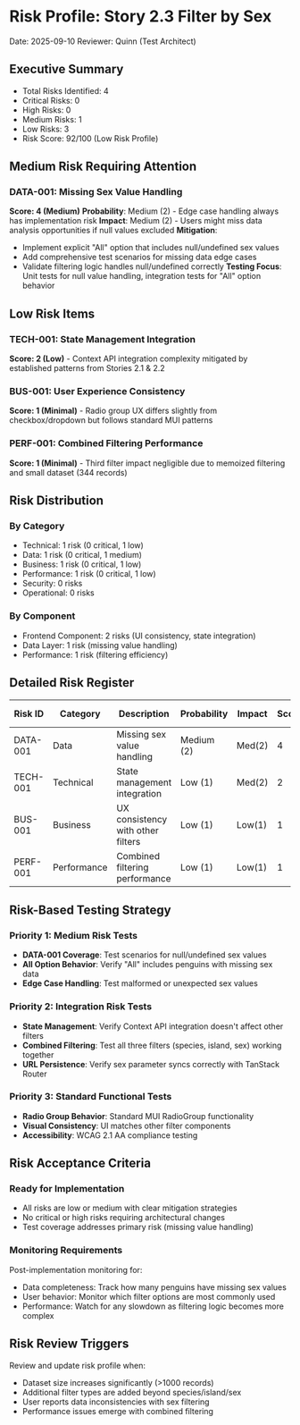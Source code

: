 # Risk Profile: Story 2.3 Filter by Sex

Date: 2025-09-10
Reviewer: Quinn (Test Architect)

## Executive Summary

- Total Risks Identified: 4
- Critical Risks: 0
- High Risks: 0
- Medium Risks: 1
- Low Risks: 3
- Risk Score: 92/100 (Low Risk Profile)

## Medium Risk Requiring Attention

### DATA-001: Missing Sex Value Handling

**Score: 4 (Medium)**
**Probability**: Medium (2) - Edge case handling always has implementation risk
**Impact**: Medium (2) - Users might miss data analysis opportunities if null values excluded
**Mitigation**:

- Implement explicit "All" option that includes null/undefined sex values
- Add comprehensive test scenarios for missing data edge cases
- Validate filtering logic handles null/undefined correctly
  **Testing Focus**: Unit tests for null value handling, integration tests for "All" option behavior

## Low Risk Items

### TECH-001: State Management Integration

**Score: 2 (Low)** - Context API integration complexity mitigated by established patterns from Stories 2.1 & 2.2

### BUS-001: User Experience Consistency

**Score: 1 (Minimal)** - Radio group UX differs slightly from checkbox/dropdown but follows standard MUI patterns

### PERF-001: Combined Filtering Performance

**Score: 1 (Minimal)** - Third filter impact negligible due to memoized filtering and small dataset (344 records)

## Risk Distribution

### By Category

- Technical: 1 risk (0 critical, 1 low)
- Data: 1 risk (0 critical, 1 medium)
- Business: 1 risk (0 critical, 1 low)
- Performance: 1 risk (0 critical, 1 low)
- Security: 0 risks
- Operational: 0 risks

### By Component

- Frontend Component: 2 risks (UI consistency, state integration)
- Data Layer: 1 risk (missing value handling)
- Performance: 1 risk (filtering efficiency)

## Detailed Risk Register

| Risk ID  | Category    | Description                       | Probability | Impact | Score | Mitigation Status |
| -------- | ----------- | --------------------------------- | ----------- | ------ | ----- | ----------------- |
| DATA-001 | Data        | Missing sex value handling        | Medium (2)  | Med(2) | 4     | Test coverage     |
| TECH-001 | Technical   | State management integration      | Low (1)     | Med(2) | 2     | Proven patterns   |
| BUS-001  | Business    | UX consistency with other filters | Low (1)     | Low(1) | 1     | MUI standards     |
| PERF-001 | Performance | Combined filtering performance    | Low (1)     | Low(1) | 1     | Memoized logic    |

## Risk-Based Testing Strategy

### Priority 1: Medium Risk Tests

- **DATA-001 Coverage**: Test scenarios for null/undefined sex values
- **All Option Behavior**: Verify "All" includes penguins with missing sex data
- **Edge Case Handling**: Test malformed or unexpected sex values

### Priority 2: Integration Risk Tests

- **State Management**: Verify Context API integration doesn't affect other filters
- **Combined Filtering**: Test all three filters (species, island, sex) working together
- **URL Persistence**: Verify sex parameter syncs correctly with TanStack Router

### Priority 3: Standard Functional Tests

- **Radio Group Behavior**: Standard MUI RadioGroup functionality
- **Visual Consistency**: UI matches other filter components
- **Accessibility**: WCAG 2.1 AA compliance testing

## Risk Acceptance Criteria

### Ready for Implementation

- All risks are low or medium with clear mitigation strategies
- No critical or high risks requiring architectural changes
- Test coverage addresses primary risk (missing value handling)

### Monitoring Requirements

Post-implementation monitoring for:

- Data completeness: Track how many penguins have missing sex values
- User behavior: Monitor which filter options are most commonly used
- Performance: Watch for any slowdown as filtering logic becomes more complex

## Risk Review Triggers

Review and update risk profile when:

- Dataset size increases significantly (>1000 records)
- Additional filter types are added beyond species/island/sex
- User reports data inconsistencies with sex filtering
- Performance issues emerge with combined filtering

